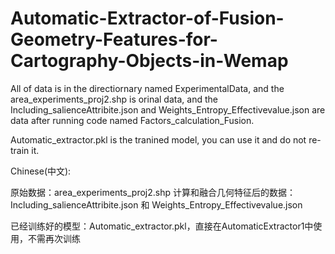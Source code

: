 # Automatic-Extractor-of-Fusion-Geometry-Features-for-Cartography-Objects-in-Wemap
All of data is in the directiornary named ExperimentalData, and the area_experiments_proj2.shp is orinal data, and the Including_salienceAttribite.json and Weights_Entropy_Effectivevalue.json are data after running code named Factors_calculation_Fusion.

Automatic_extractor.pkl is the tranined model, you can use it and do not re-train it.

Chinese(中文):

原始数据：area_experiments_proj2.shp
计算和融合几何特征后的数据：Including_salienceAttribite.json 和 Weights_Entropy_Effectivevalue.json

已经训练好的模型：Automatic_extractor.pkl，直接在AutomaticExtractor1中使用，不需再次训练

